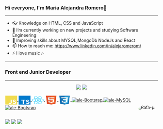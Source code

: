 ### Hi everyone, I'm Maria Alejandra Romero👋
-----------------------------------------------------------------------------------------------------------------------------------------------------------------------


- 👓 Knowledge on HTML, CSS and JavaScript
- 🔭 I’m currently working on new projects and studying Software Engineering 
- 🌱 Improving skills about MYSQL,MongoDb NodeJs and React  
- 📫 How to reach me: https://www.linkedin.com/in/alejaromerom/
- ⚡ I love music 🎶

-------------------------------------------------------------------------------------------------------------------------------------------------------------------------
### Front end Junior Developer

-------------------------------------------------------------------------------------------------------------------------------------------------------------------------


<div align="center">
  <a href="https://github.com/alejaromerom">
  <img height="180em" src="https://github-readme-stats.vercel.app/api?username=alejaromerom&show_icons=true&theme=dracula&include_all_commits=true&count_private=true"/>
  <img height="180em" src="https://github-readme-stats.vercel.app/api/top-langs/?username=alejaromerom&layout=compact&langs_count=7&theme=dracula"/>
</div>
<div style="display: inline_block"><br>
  <img align="center" alt="ale-Js" height="30" width="40" src="https://raw.githubusercontent.com/devicons/devicon/master/icons/javascript/javascript-plain.svg">
  <img align="center" alt="ale-Ts" height="30" width="40" src="https://raw.githubusercontent.com/devicons/devicon/master/icons/typescript/typescript-plain.svg">
  <img align="center" alt="ale-React" height="30" width="40" src="https://raw.githubusercontent.com/devicons/devicon/master/icons/react/react-original.svg">
  <img align="center" alt="ale-HTML" height="30" width="40" src="https://raw.githubusercontent.com/devicons/devicon/master/icons/html5/html5-original.svg">
  <img align="center" alt="ale-CSS" height="30" width="40" src="https://raw.githubusercontent.com/devicons/devicon/master/icons/css3/css3-original.svg">
  <img align="center" alt="ale-Bootsrap" height="30" width="40" src="https://user-images.githubusercontent.com/43914899/167901151-530e0324-5579-44eb-8473-1df83f7cd229.png">
 <img align="center" alt="ale-MySQL" height="30" width="50![nodejs](https://user-images.githubusercontent.com/43914899/167902729-2f2a1f56-d250-419a-8dbe-a6f2331ffa59.svg)
" src="https://user-images.githubusercontent.com/43914899/167901872-8dc302f7-100a-4e80-b683-0dd80cd66209.png">
 <img align="center" alt="ale-Bootsrap" height="30" width="40" src="https://user-images.githubusercontent.com/43914899/167902843-5a125bc5-9c0c-4a1b-8eed-d918c6bda223.svg">


  <img align="right" alt="Rafa-pic" height="150" style="border-radius:50px;" src="https://user-images.githubusercontent.com/43914899/167910497-9947381c-091a-4dcd-bbb7-55f1017d3b97.png">
</div>

  ##

<div> 

  <a href="https://instagram.com/alejaromdev" target="_blank"><img src="https://img.shields.io/badge/-Instagram-%23E4405F?style=for-the-badge&logo=instagram&logoColor=white" target="_blank"></a>
  <a href = "mailto:aleromero43@gmail.com"><img src="https://img.shields.io/badge/-Gmail-%23333?style=for-the-badge&logo=gmail&logoColor=white" target="_blank"></a>
  <a href="https://www.linkedin.com/in/alejaromerom" target="_blank">
<img src="https://img.shields.io/badge/-LinkedIn-%230077B5?style=for-the-badge&logo=linkedin&logoColor=white" target="_blank"></a> 

</div>




